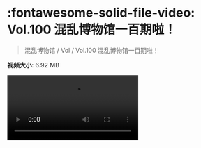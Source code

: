 # :fontawesome-solid-file-video: Vol.100 混乱博物馆一百期啦！

> 混乱博物馆 / Vol / Vol.100 混乱博物馆一百期啦！

**视频大小**: 6.92 MB

<div class="video"><video src="https://file.hsyhx.top/archive/混乱博物馆/Vol/Vol.100 混乱博物馆一百期啦！.mp4" controls preload>🤔 您的浏览器不支持 video 标签</video></div>